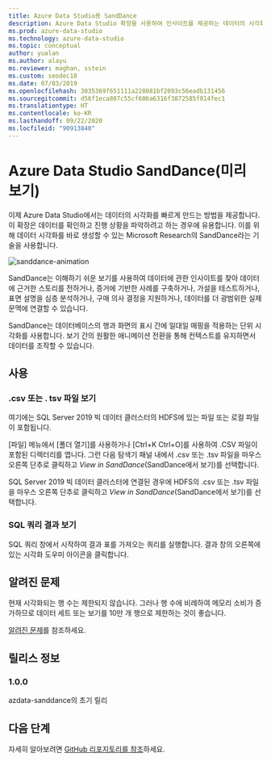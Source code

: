 ```yaml
---
title: Azure Data Studio용 SandDance
description: Azure Data Studio 확장을 사용하여 인사이트를 제공하는 데이터의 시각화를 빠르게 만드는 방법을 알아봅니다.
ms.prod: azure-data-studio
ms.technology: azure-data-studio
ms.topic: conceptual
author: yualan
ms.author: alayu
ms.reviewer: maghan, sstein
ms.custom: seodec18
ms.date: 07/03/2019
ms.openlocfilehash: 3035369f651111a228081bf2093c56eadb131456
ms.sourcegitcommit: d56f1eca807c55cf606a6316f3872585f014fec1
ms.translationtype: HT
ms.contentlocale: ko-KR
ms.lasthandoff: 09/22/2020
ms.locfileid: "90913840"
---
```

# <a name="sanddance-for-azure-data-studio-preview"></a>Azure Data Studio SandDance(미리 보기)

이제 Azure Data Studio에서는 데이터의 시각화를 빠르게 만드는 방법을 제공합니다. 이 확장은 데이터를 확인하고 진행 상황을 파악하려고 하는 경우에 유용합니다. 이를 위해 데이터 시각화를 바로 생성할 수 있는 Microsoft Research의 SandDance라는 기술을 사용합니다.

![sanddance-animation](https://user-images.githubusercontent.com/11507384/54236654-52d42800-44d1-11e9-859e-6c5d297a46d2.gif)

SandDance는 이해하기 쉬운 보기를 사용하여 데이터에 관한 인사이트를 찾아 데이터에 근거한 스토리를 전하거나, 증거에 기반한 사례를 구축하거나, 가설을 테스트하거나, 표면 설명을 심층 분석하거나, 구매 의사 결정을 지원하거나, 데이터를 더 광범위한 실제 문맥에 연결할 수 있습니다.

SandDance는 데이터베이스의 행과 화면의 표시 간에 일대일 매핑을 적용하는 단위 시각화를 사용합니다.
보기 간의 원활한 애니메이션 전환을 통해 컨텍스트를 유지하면서 데이터를 조작할 수 있습니다.

## <a name="usage"></a>사용

### <a name="view-csv-or-tsv-files"></a>.csv 또는 . tsv 파일 보기
여기에는 SQL Server 2019 빅 데이터 클러스터의 HDFS에 있는 파일 또는 로컬 파일이 포함됩니다.
 
[파일] 메뉴에서 [폴더 열기]를 사용하거나 [Ctrl+K Ctrl+O]를 사용하여 .CSV 파일이 포함된 디렉터리를 엽니다.  그런 다음 탐색기 패널 내에서 .csv 또는 .tsv 파일을 마우스 오른쪽 단추로 클릭하고 *View in SandDance*(SandDance에서 보기)를 선택합니다.

SQL Server 2019 빅 데이터 클러스터에 연결된 경우에 HDFS의 .csv 또는 .tsv 파일을 마우스 오른쪽 단추로 클릭하고 *View in SandDance*(SandDance에서 보기)를 선택합니다.

### <a name="view-sql-query-results"></a>SQL 쿼리 결과 보기

SQL 쿼리 창에서 시작하여 결과 표를 가져오는 쿼리를 실행합니다. 결과 창의 오른쪽에 있는 시각화 도우미 아이콘을 클릭합니다.

## <a name="known-issues"></a>알려진 문제

현재 시각화되는 행 수는 제한되지 않습니다. 그러나 행 수에 비례하여 메모리 소비가 증가하므로 데이터 세트 또는 보기를 10만 개 행으로 제한하는 것이 좋습니다.

[알려진 문제](https://microsoft.github.io/SandDance/#known-issues)를 참조하세요.

## <a name="release-notes"></a>릴리스 정보

### <a name="100"></a>1.0.0

azdata-sanddance의 초기 릴리

## <a name="next-steps"></a>다음 단계
자세히 알아보려면 [GitHub 리포지토리를 참조](https://github.com/Microsoft/SandDance)하세요.
